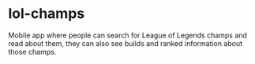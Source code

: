 # lol-champs
Mobile app where people can search for League of Legends champs and read about them, they can also see builds and ranked information about those champs.
